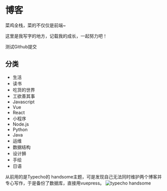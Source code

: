 # 博客

菜鸡全栈，菜的不仅仅是前端~

这里是我写字的地方，记载我的成长，一起努力吧！

测试Github提交

## 分类
* 生活
* 读书
* 吃货的世界
* 工欲善其事
* Javascript
* Vue
* React
* 小程序
* Node.js
* Python
* Java
* 运维
* 数据结构
* 设计狮
* 手绘
* 日语

从前用的是Typecho的 handsome主题，可是发现自己无法同时维护两个博客并专心写作，于是备份了数据库，直接用vuepress。
![typecho handsome](https://huixiong.oss-cn-beijing.aliyuncs.com/blog/blog_2020-04-27_14-56-26.png)
